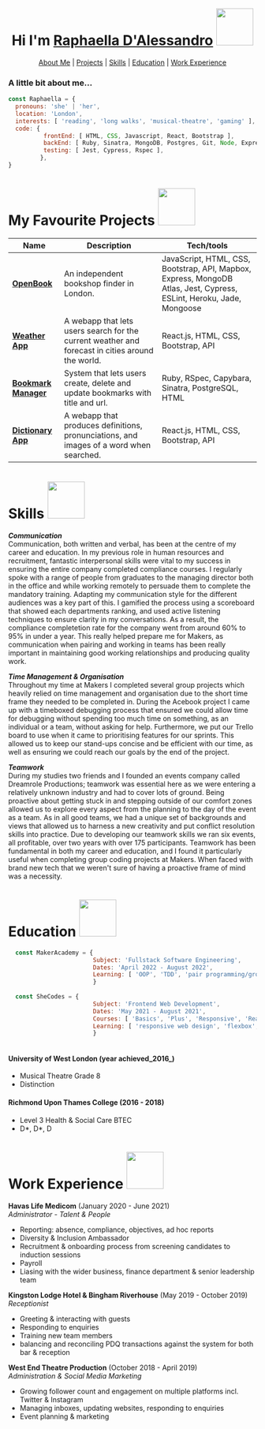 <h1 align="center"> Hi I'm <a href="https://www.linkedin.com/in/raphaella-d-alessandro-b31810197/">Raphaella D'Alessandro</a> <img src="https://c.tenor.com/481Rw02cyNcAAAAi/%E5%90%A0%E5%8F%AB-corgi.gif" width="75" > </h1>

<p>
  <div align="center">
    <a href="https://github.com/raphaella-rose/CV/blob/master/README.md#a-little-bit-about-me">About Me</a> | 
    <a href="https://github.com/raphaella-rose/CV/blob/master/README.md#projects">Projects</a> |  
    <a href="https://github.com/raphaella-rose/CV/blob/master/README.md#skills">Skills</a> |  
    <a href="https://github.com/raphaella-rose/CV/blob/master/README.md#education">Education</a> |  
    <a href="https://github.com/raphaella-rose/CV/blob/master/README.md#work">Work Experience</a> 
  </div>
</p>

### A little bit about me...
```javascript
const Raphaella = {
  pronouns: 'she' | 'her',
  location: 'London',
  interests: [ 'reading', 'long walks', 'musical-theatre', 'gaming' ],
  code: {
          frontEnd: [ HTML, CSS, Javascript, React, Bootstrap ],
          backEnd: [ Ruby, Sinatra, MongoDB, Postgres, Git, Node, Express ],
          testing: [ Jest, Cypress, Rspec ],
         },
}
```
<h1> My Favourite Projects <img src="https://c.tenor.com/BJW21kXWKgQAAAAi/stefanies-hank-dachshund.gif" width="75" ></h1>

| Name                         | Description                                                                                     | Tech/tools                          |
| ---------------------------- | ----------------------------------------------------------------------------------------------- | ----------------------------------- |
|  [**OpenBook**](https://open--book.herokuapp.com/openbook)             | An independent bookshop finder in London.| JavaScript, HTML, CSS, Bootstrap, API, Mapbox, Express, MongoDB Atlas, Jest, Cypress, ESLint, Heroku, Jade, Mongoose |
|  [**Weather App**](https://cranky-kepler-4101d8.netlify.app/)             | A webapp that lets users search for the current weather and forecast in cities around the world.| React.js, HTML, CSS, Bootstrap, API |
| [**Bookmark Manager**](https://github.com/raphaella-rose/bookmark-manager)   | System that lets users create, delete and update bookmarks with title and url.     | Ruby, RSpec, Capybara, Sinatra, PostgreSQL, HTML |
| [**Dictionary App**](https://vigilant-bhabha-08e91b.netlify.app/)           | A webapp that produces definitions, pronunciations, and images of a word when searched.         | React.js, HTML, CSS, Bootstrap, API |

<h1> Skills <img src="https://c.tenor.com/-VgIQlvgQW4AAAAi/cute-dogs.gif" width="75" ></h1>

***Communication*** <br/>
Communication, both written and verbal, has been at the centre of my career and education. In my previous role in human resources and recruitment, fantastic interpersonal skills were vital to my success in ensuring the entire company completed compliance courses. I regularly spoke with a range of people from graduates to the managing director both in the office and while working remotely to persuade them to complete the mandatory training. Adapting my communication style for the different audiences was a key part of this. I gamified the process using a scoreboard that showed each departments ranking, and used active listening techniques to ensure clarity in my conversations. As a result, the compliance completetion rate for the company went from around 60% to 95% in under a year. This really helped prepare me for Makers, as communication when pairing and working in teams has been really important in maintaining good working relationships and producing quality work.

***Time Management & Organisation*** <br/>
Throughout my time at Makers I completed several group projects which heavily relied on time management and organisation due to the short time frame they needed to be completed in. During the Acebook project I came up with a timeboxed debugging process that ensured we could allow time for debugging without spending too much time on something, as an individual or a team, without asking for help. Furthermore, we put our Trello board to use when it came to prioritising features for our sprints. This allowed us to keep our stand-ups concise and be efficient with our time, as well as ensuring we could reach our goals by the end of the project.

***Teamwork*** <br/>
During my studies two friends and I founded an events company called Dreamrole Productions; teamwork was essential here as we were entering a relatively unknown industry and had to cover lots of ground. Being proactive about getting stuck in and stepping outside of our comfort zones allowed us to explore every aspect from the planning to the day of the event as a team. As in all good teams, we had a unique set of backgrounds and views that allowed us to harness a new creativity and put conflict resolution skills into practice. Due to developing our teamwork skills we ran six events, all profitable, over two years with over 175 participants. Teamwork has been fundamental in both my career and education, and I found it particularly useful when completing group coding projects at Makers. When faced with brand new tech that we weren't sure of having a proactive frame of mind was a necessity. 

<h1> Education <img src="https://c.tenor.com/xjpYT3tCFVgAAAAi/%E8%BD%AC%E5%9C%88%E5%9C%88-corgi.gif" width="75" ></h1>

```javascript
  const MakerAcademy = {
                        Subject: 'Fullstack Software Engineering',
                        Dates: 'April 2022 - August 2022',
                        Learning: [ 'OOP', 'TDD', 'pair programming/group work', 'agile methodologies', JavaScript, Ruby ]
                        }
  
  const SheCodes = {
                        Subject: 'Frontend Web Development',
                        Dates: 'May 2021 - August 2021',
                        Courses: [ 'Basics', 'Plus', 'Responsive', 'React' ],
                        Learning: [ 'responsive web design', 'flexbox', 'SEO', 'API', 'hosting', 'GitHub', 'Bootstrap', HTML, CSS, JavaScript, React ]
                        }
                        
```

#### University of West London (year achieved_2016_)

- Musical Theatre Grade 8
- Distinction

#### Richmond Upon Thames College (2016 - 2018)
- Level 3 Health & Social Care BTEC
- D*, D*, D

<h1> Work Experience <img src="https://c.tenor.com/rfBD3qlqgqoAAAAi/kawaii-anime.gif" width="75"></h1>

**Havas Life Medicom** (January 2020 - June 2021)  
_Administrator - Talent & People_

- Reporting: absence, compliance, objectives, ad hoc reports
- Diversity & Inclusion Ambassador
- Recruitment & onboarding process from screening candidates to induction sessions
- Payroll
- Liasing with the wider business, finance department & senior leadership team

**Kingston Lodge Hotel & Bingham Riverhouse** (May 2019 - October 2019)  
_Receptionist_

- Greeting & interacting with guests
- Responding to enquiries
- Training new team members
- balancing and reconciling PDQ transactions against the system for both bar & reception

**West End Theatre Production** (October 2018 - April 2019)  
_Administration & Social Media Marketing_

- Growing follower count and engagement on multiple platforms incl. Twitter & Instagram
- Managing inboxes, updating websites, responding to enquiries
- Event planning & marketing
